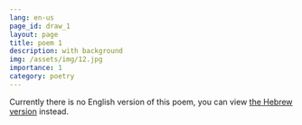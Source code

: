 ```yaml
---
lang: en-us
page_id: draw_1
layout: page
title: poem 1
description: with background
img: /assets/img/12.jpg
importance: 1
category: poetry
---
```


Currently there is no English version of this poem, you can view [the Hebrew version]({{site.baseurl}}/he-il{{page.url}}) instead.
